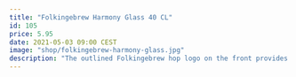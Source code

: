 ```yaml
---
title: "Folkingebrew Harmony Glass 40 CL"
id: 105
price: 5.95
date: 2021-05-03 09:00 CEST
image: "shop/folkingebrew-harmony-glass.jpg"
description: "The outlined Folkingebrew hop logo on the front provides a nice contrast to the hazy beer in the glass. On the back you’ll find our word mark."
---
```

